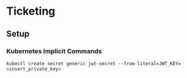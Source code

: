 # Ticketing

## Setup

### Kubernetes Implicit Commands
```
kubectl create secret generic jwt-secret --from-literal=JWT_KEY=<insert_private_key>
```
